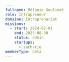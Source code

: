 ```yaml
---
fullname: Mélanie Goulinet
role: Intrapreneur
domaine: Intraprenariat
missions:
  - start: 2024-02-01
    end: 2025-08-30
    status: admin
    startups:
      - zacharie
memberType: beta
---
```

